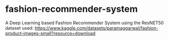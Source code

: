 # fashion-recommender-system
A Deep Learning based Fashion Recommender System using the ResNET50
dataset used: https://www.kaggle.com/datasets/paramaggarwal/fashion-product-images-small?resource=download
